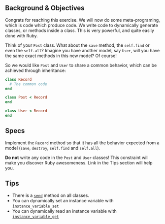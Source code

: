 ## Background & Objectives

Congrats for reaching this exercise. We will now do some meta-programing,
which is code which produce code. We write code to dynamically generate classes,
or methods inside a class. This is very powerful, and quite easily done with Ruby.

Think of your `Post` class. What about the `save` method, the `self.find` or even
the `self.all`? Imagine you have another model, say `User`, will you have the same
exact methods in this new model? Of course!

So we would like `Post` and `User` to share a common behavior, which can be
achieved through inheritance:

```ruby
class Record
  # The common code
end

class Post < Record
end

class User < Record
end
```

## Specs

Implement the `Record` method so that it has all the behavior expected from
a model (`save`, `destroy`, `self.find` and `self.all`).

**Do not** write any code in the `Post` and `User` classes! This constraint
will make you discover Ruby awesomeness. Link in the Tips section will
help you.

## Tips

- There is a [`send`](http://stackoverflow.com/questions/3337285/what-does-send-do-in-ruby) method on all classes.
- You can dynamically set an instance variable with [`instance_variable_set`](http://ruby-doc.org/core-2.2.0/Object.html#method-i-instance_variable_set)
- You can dynamically read an instance variable with [`instance_variable_get`](http://ruby-doc.org/core-2.2.0/Object.html#method-i-instance_variable_get)

